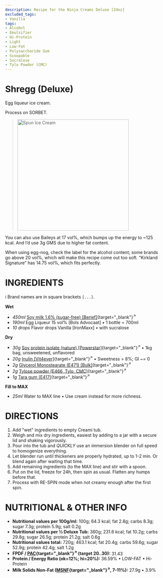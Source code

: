 ```yaml
---
description: Recipe for the Ninja Creami Deluxe [24oz]
excluded_tags:
- Vanilla
tags:
- Alcohol
- Emulsifier
- Hi-Protein
- Light
- Low-Fat
- Polysaccharide Gum
- Scoopable
- Sucralose
- Tylo Powder (CMC)
---
```

# Shregg (Deluxe)

Egg liqueur ice cream.

Process on SORBET.

> <img width=360 alt="Spun Ice Cream" src="" class="zoomable" />

You can also use Baileys at 17 vol%, which bumps up
the energy to ~125 kcal.
And I’d use 3g GMS due to higher fat content.

When using egg-nog, check the label for the alcohol content;
some brands go above 20 vol%, which will make this recipe come out too soft.
“Kirkland Signature” has 14.75 vol%, which fits perfectly.

# INGREDIENTS

ℹ️ Brand names are in square brackets `[...]`.

**Wet**

  - _450ml_ [Soy milk 1.6% (sugar-free) \[Berief\]](/ice-creamery/info/ingredients/#soy-milk){target="_blank"}<sup>↗</sup>
  - _190ml_ Egg Liqueur 15 vol% [Bols Advocaat] • 1 bottle = 700ml
  - _10 drops_ Flavor drops Vanilla [IronMaxx] • with sucralose

**Dry**

  - _30g_ [Soy protein isolate (nature) \[Powerstar\]](/ice-creamery/info/ingredients/#soy-protein-isolate){target="_blank"}<sup>↗</sup> • 1kg bag, unsweetened, unflavored
  - _20g_ [Inulin \[Vit4ever\]](/ice-creamery/info/ingredients/#inulin){target="_blank"}<sup>↗</sup> • Sweetness = 8%; GI ~= 0
  - _2g_ [Glycerol Monostearate (E471) \[Bulk\]](/ice-creamery/info/ingredients/#glycerol-monostearate-gms-e471){target="_blank"}<sup>↗</sup>
  - _2g_ [Tylose powder (E466, Tylo, CMC)](/ice-creamery/info/ingredients/#carboxymethyl-cellulose-cmc-e466){target="_blank"}<sup>↗</sup>
  - _1g_ [Tara gum (E417)](/ice-creamery/info/ingredients/#tara-gum-e417){target="_blank"}<sup>↗</sup>

**Fill to MAX**

  - _25ml_ Water to MAX line • Use cream instead for more richness.

# DIRECTIONS

 1. Add "wet" ingredients to empty Creami tub.
 1. Weigh and mix dry ingredients, easiest by adding to a jar with a secure lid and shaking vigorously.
 1. Pour into the tub and *QUICKLY* use an immersion blender on full speed to homogenize everything.
 1. Let blender run until thickeners are properly hydrated, up to 1-2 min. Or blend again after waiting that time.
 1. Add remaining ingredients (to the MAX line) and stir with a spoon.
 1. Put on the lid, freeze for 24h, then spin as usual. Flatten any humps before that.
 1. Process with RE-SPIN mode when not creamy enough after the first spin.

# NUTRITIONAL & OTHER INFO
- **Nutritional values per 100g/ml:** 100g; 64.3 kcal; fat 2.8g; carbs 8.3g; sugar 7.3g; protein 5.9g; salt 0.2g
- **Nutritional values per ½ Deluxe Tub:** 360g; 231.6 kcal; fat 10.2g; carbs 29.8g; sugar 26.5g; protein 21.2g; salt 0.6g
- **Nutritional values total:** 720g; 463.1 kcal; fat 20.4g; carbs 59.6g; sugar 52.9g; protein 42.4g; salt 1.2g
- **FPDF / [PAC](/ice-creamery/info/glossary/#potere-anti-congelante-pac){target="_blank"}<sup>↗</sup> (target 20..30):** 31.43
- **Protein / Energy Ratio (ok=12%; hi=20%):** 36.59% • LOW-FAT • Hi-Protein
- **Milk Solids Non-Fat ([MSNF](/ice-creamery/info/glossary/#milk-solids-not-fat-msnf){target="_blank"}<sup>↗</sup>, 7-11%):** 27.9g • 3.9%
